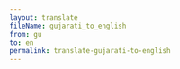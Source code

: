 ```yaml
--- 
layout: translate 
fileName: gujarati_to_english 
from: gu
to: en 
permalink: translate-gujarati-to-english
---
```

